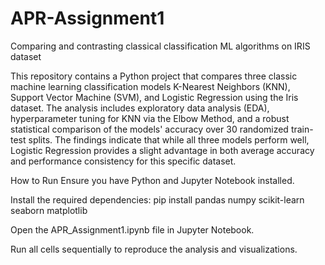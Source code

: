 # APR-Assignment1
Comparing and contrasting classical classification ML algorithms on IRIS dataset 

This repository contains a Python project that compares three classic machine learning classification models K-Nearest Neighbors (KNN), Support Vector Machine (SVM), and Logistic Regression using the Iris dataset. The analysis includes exploratory data analysis (EDA), hyperparameter tuning for KNN via the Elbow Method, and a robust statistical comparison of the models' accuracy over 30 randomized train-test splits. The findings indicate that while all three models perform well, Logistic Regression provides a slight advantage in both average accuracy and performance consistency for this specific dataset.

How to Run
Ensure you have Python and Jupyter Notebook installed.

Install the required dependencies:
pip install pandas numpy scikit-learn seaborn matplotlib

Open the APR_Assignment1.ipynb file in Jupyter Notebook.

Run all cells sequentially to reproduce the analysis and visualizations.
